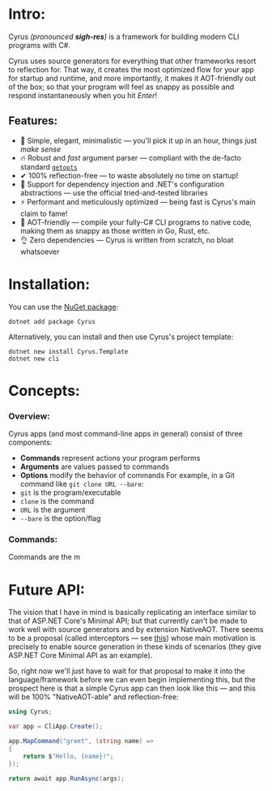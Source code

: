 # Intro:
Cyrus *(pronounced **sigh-res**)* is a framework for building modern CLI programs with C#.

Cyrus uses source generators for everything that other frameworks resort to reflection for. That way, it creates the most optimized flow for your app for startup and runtime, and more importantly, it makes it AOT-friendly out of the box; so that your program will feel as snappy as possible and respond instantaneously when you hit *Enter*!

## Features:
- 💎 Simple, elegant, minimalistic — you'll pick it up in an hour, things just _make sense_
- 🔥 Robust and *fast* argument parser — compliant with the de-facto standard [`getopts`](https://en.wikipedia.org/wiki/Getopts)
- ✔ 100% reflection-free — to waste absolutely no time on startup!
- 💉 Support for dependency injection and .NET's configuration abstractions — use the official tried-and-tested libraries
- ⚡ Performant and meticulously optimized — being fast is Cyrus's main claim to fame!
- 💨 AOT-friendly — compile your fully-C# CLI programs to native code, making them as snappy as those written in Go, Rust, etc.
- 👌 Zero dependencies — Cyrus is written from scratch, no bloat whatsoever

# Installation:

You can use the [NuGet package](https://www.nuget.org/packages/Cyrus/):
```shell
dotnet add package Cyrus
```

Alternatively, you can install and then use Cyrus's project template:
```
dotnet new install Cyrus.Template
dotnet new cli
```

# Concepts:

### Overview:
Cyrus apps (and most command-line apps in general) consist of three components:
- **Commands** represent actions your program performs
- **Arguments** are values passed to commands
- **Options** modify the behavior of commands
For example, in a Git command like `git clone URL --bare`:
- `git` is the program/executable
- `clone` is the command
- `URL` is the argument
- `--bare` is the option/flag

### Commands:
Commands are the m

# Future API:
The vision that I have in mind is basically replicating an interface similar to that of ASP.NET Core's Minimal API; but that currently can't be made to work well with source generators and by extension NativeAOT. There seems to be a proposal (called interceptors — see [this](https://github.com/dotnet/csharplang/issues/7009)) whose main motivation is precisely to enable source generation in these kinds of scenarios (they give ASP.NET Core Minimal API as an example).

So, right now we'll just have to wait for that proposal to make it into the language/framework before we can even begin implementing this, but the prospect here is that a simple Cyrus app can then look like this — and this will be 100% "NativeAOT-able" and reflection-free:

```csharp
using Cyrus;

var app = CliApp.Create();

app.MapCommand("greet", (string name) =>
{
    return $"Hello, {name}!";
});

return await app.RunAsync(args);
```
